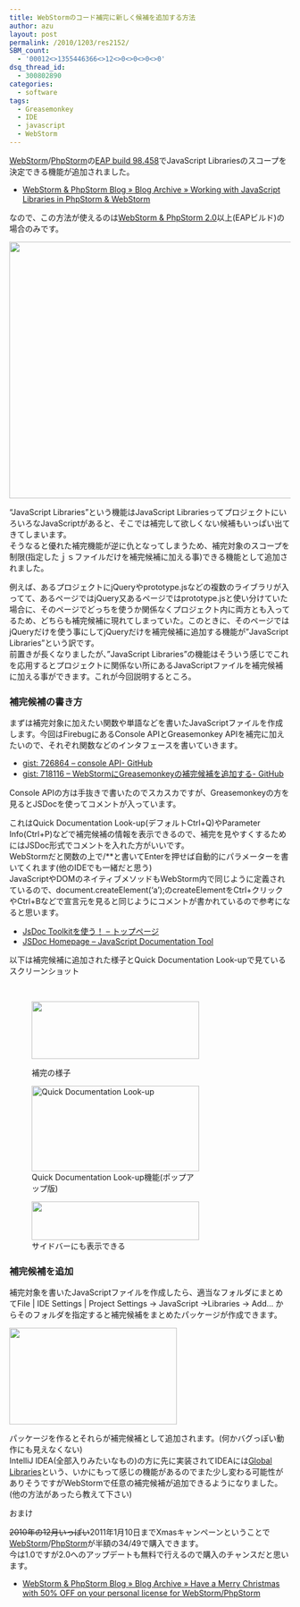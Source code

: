 ```yaml
---
title: WebStormのコード補完に新しく候補を追加する方法
author: azu
layout: post
permalink: /2010/1203/res2152/
SBM_count:
  - '00012<>1355446366<>12<>0<>0<>0<>0'
dsq_thread_id:
  - 300802890
categories:
  - software
tags:
  - Greasemonkey
  - IDE
  - javascript
  - WebStorm
---
```

[WebStorm][1]/[PhpStorm][2]の[EAP build 98.458][3]でJavaScript Librariesのスコープを決定できる機能が追加されました。

*   [WebStorm & PhpStorm Blog » Blog Archive » Working with JavaScript Libraries in PhpStorm & WebStorm][4]

なので、この方法が使えるのは[WebStorm & PhpStorm 2.0][5]以上(EAPビルド)の場合のみです。

<!--more-->

  
[<img class="alignnone size-full wp-image-2153" title="JS_libraries" src="https://efcl.info/wp-content/uploads/2010/12/JS_libraries.png" alt="" width="604" height="459" />][6]

&#8220;JavaScript Libraries&#8221;という機能はJavaScript LibrariesってプロジェクトにいろいろなJavaScriptがあると、そこでは補完して欲しくない候補もいっぱい出てきてしまいます。  
そうなると優れた補完機能が逆に仇となってしまうため、補完対象のスコープを制限(指定したｊｓファイルだけを補完候補に加える事)できる機能として追加されました。

例えば、あるプロジェクトにjQueryやprototype.jsなどの複数のライブラリが入ってて、あるページではjQuery又あるページではprototype.jsと使い分けていた場合に、そのページでどっちを使うか関係なくプロジェクト内に両方とも入ってるため、どちらも補完候補に現れてしまっていた。このときに、そのページではjQueryだけを使う事にしてjQueryだけを補完候補に追加する機能が&#8221;JavaScript Libraries&#8221;という訳です。  
前置きが長くなりましたが、&#8221;JavaScript Libraries&#8221;の機能はそういう感じでこれを応用するとプロジェクトに関係ない所にあるJavaScriptファイルを補完候補に加える事ができます。これが今回説明するところ。

### 補完候補の書き方

まずは補完対象に加えたい関数や単語などを書いたJavaScriptファイルを作成します。今回はFirebugにあるConsole APIとGreasemonkey APIを補完に加えたいので、それぞれ関数などのインタフェースを書いていきます。

*   [gist: 726864 &#8211; console API- GitHub][7]
*   [gist: 718116 &#8211; WebStormにGreasemonkeyの補完候補を追加する- GitHub][8]

Console APIの方は手抜きで書いたのでスカスカですが、Greasemonkeyの方を見るとJSDocを使ってコメントが入っています。



これはQuick Documentation Look-up(デフォルトCtrl+Q)やParameter Info(Ctrl+P)などで補完候補の情報を表示できるので、補完を見やすくするためにはJSDoc形式でコメントを入れた方がいいです。  
WebStormだと関数の上で/**と書いてEnterを押せば自動的にパラメーターを書いてくれます(他のIDEでも一緒だと思う)  
JavaScriptやDOMのネイティブメソッドもWebStorm内で同じように定義されているので、document.createElement(&#8216;a&#8217;);のcreateElementをCtrl+クリックやCtrl+Bなどで宣言元を見ると同じようにコメントが書かれているので参考になると思います。

*   [JsDoc Toolkitを使う！ &#8211; トップページ][9]
*   [JSDoc Homepage &#8211; JavaScript Documentation Tool][10]

以下は補完候補に追加された様子とQuick Documentation Look-upで見ているスクリーンショット

<br class="spacer_" /><figure id="attachment_2154" style="width: 300px;" class="wp-caption alignnone">

[<img class="size-medium wp-image-2154" title="ss-2010-12-03-5" src="https://efcl.info/wp-content/uploads/2010/12/ss-2010-12-03-5-300x103.png" alt="" width="300" height="103" />][11]<figcaption class="wp-caption-text">補完の様子</figcaption></figure> <figure id="attachment_2155" style="width: 300px;" class="wp-caption alignnone">[<img class="size-medium wp-image-2155" title="ss-2010-12-03-6" src="https://efcl.info/wp-content/uploads/2010/12/ss-2010-12-03-6-300x153.png" alt="Quick Documentation Look-up" width="300" height="153" />][12]<figcaption class="wp-caption-text">Quick Documentation Look-up機能(ポップアップ版)</figcaption></figure> <figure id="attachment_2156" style="width: 300px;" class="wp-caption alignnone">[<img class="size-medium wp-image-2156" title="ss-2010-12-03-7" src="https://efcl.info/wp-content/uploads/2010/12/ss-2010-12-03-7-300x69.png" alt="" width="300" height="69" />][13]<figcaption class="wp-caption-text">サイドバーにも表示できる</figcaption></figure> 
### 補完候補を追加

補完対象を書いたJavaScriptファイルを作成したら、適当なフォルダにまとめてFile | IDE Settings | Project Settings -> JavaScript ->Libraries -> Add… からそのフォルダを指定すると補完候補をまとめたパッケージが作成できます。

[<img class="alignnone size-medium wp-image-2157" title="ss-2010-12-03-4" src="https://efcl.info/wp-content/uploads/2010/12/ss-2010-12-03-4-300x173.png" alt="" width="300" height="173" />][14]

パッケージを作るとそれらが補完候補として追加されます。(何かバグっぽい動作にも見えなくない)  
IntelliJ IDEA(全部入りみたいなもの)の方に先に実装されてIDEAには[Global Libraries][15]という、いかにもって感じの機能があるのでまた少し変わる可能性がありそうですがWebStormで任意の補完候補が追加できるようになりました。  
(他の方法があったら教えて下さい)

おまけ

<span style="text-decoration: line-through;">2010年の12月いっぱい</span>2011年1月10日までXmasキャンペーンということで[WebStorm][16]/[PhpStorm][17]が半額の$34/$49で購入できます。  
今は1.0ですが2.0へのアップデートも無料で行えるので購入のチャンスだと思います。

*   [WebStorm & PhpStorm Blog » Blog Archive » Have a Merry Christmas with 50% OFF on your personal license for WebStorm/PhpStorm][18]

 [1]: http://www.jetbrains.com/webstorm/
 [2]: http://www.jetbrains.com/phpstorm/
 [3]: https://blogs.jetbrains.com/webide/2010/11/phpstorm-webstorm-2-0-eap-build-98-458/
 [4]: https://blogs.jetbrains.com/webide/2010/11/working-with-javascript-libraries-in-phpstorm-webstorm/
 [5]: http://confluence.jetbrains.net/display/WI/Web+IDE+EAP
 [6]: https://efcl.info/wp-content/uploads/2010/12/JS_libraries.png
 [7]: https://gist.github.com/726864
 [8]: https://gist.github.com/718116
 [9]: http://www12.atwiki.jp/aias-jsdoctoolkit/pages/1.html
 [10]: http://jsdoc.sourceforge.net/
 [11]: https://efcl.info/wp-content/uploads/2010/12/ss-2010-12-03-5.png
 [12]: https://efcl.info/wp-content/uploads/2010/12/ss-2010-12-03-6.png
 [13]: https://efcl.info/wp-content/uploads/2010/12/ss-2010-12-03-7.png
 [14]: https://efcl.info/wp-content/uploads/2010/12/ss-2010-12-03-4.png
 [15]: https://blogs.jetbrains.com/idea/2010/11/javascript-libraries-in-intellij-idea-10/?utm_source=feedburner&utm_medium=feed&utm_campaign=Feed:%20jetbrains_intellijidea%20%28JetBrains%20IntelliJ%20IDEA%20Blog%29&utm_content=Google%20Reader
 [16]: http://www.jetbrains.com/webstorm/buy/index.jsp
 [17]: http://www.jetbrains.com/phpstorm/buy/index.jsp
 [18]: https://blogs.jetbrains.com/webide/2010/11/have-a-merry-christmas-with-50-off-on-your-personal-license-for-webstormphpstorm/
